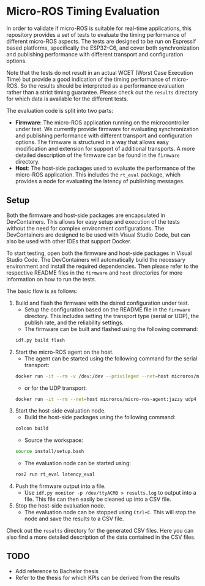 # Micro-ROS Timing Evaluation

In order to validate if micro-ROS is suitable for real-time applications, this repository provides a set of tests to evaluate the timing performance of different micro-ROS aspects. The tests are designed to be run on Espressif based platforms, specifically the ESP32-C6, and cover both synchronization and publishing performance with different transport and configuration options.

Note that the tests do not result in an actual WCET (Worst Case Execution Time) but provide a good indication of the timing performance of micro-ROS. So the results should be interpreted as a performance evaluation rather than a strict timing guarantee. Please check out the `results` directory for which data is available for the different tests.

The evaluation code is split into two parts:
- **Firmware**: The micro-ROS application running on the microcontroller under test. We currently provide firmware for evaluating synchronization and publishing performance with different transport and configuration options. The firmware is structured in a way that allows easy modification and extension for support of additional transports. A more detailed description of the firmware can be found in the `firmware` directory.
- **Host**: The host-side packages used to evaluate the performance of the micro-ROS application. This includes the `rt_eval` package, which provides a node for evaluating the latency of publishing messages.

## Setup
Both the firmware and host-side packages are encapsulated in DevContainers. This allows for easy setup and execution of the tests without the need for complex environment configurations. The DevContainers are designed to be used with Visual Studio Code, but can also be used with other IDEs that support Docker.

To start testing, open both the firmware and host-side packages in Visual Studio Code. The DevContainers will automatically build the necessary environment and install the required dependencies. Then please refer to the respective README files in the `firmware` and `host` directories for more information on how to run the tests.

The basic flow is as follows:
1. Build and flash the firmware with the dsired configuration under test.
    - Setup the configuration based on the README file in the `firmware` directory. This includes setting the transport type (serial or UDP), the publish rate, and the reliability settings.
    - The firmware can be built and flashed using the following command:
    ```bash
    idf.py build flash
    ```
2. Start the micro-ROS agent on the host.
    - The agent can be started using the following command for the serial transport:
    ```bash
    docker run -it --rm -v /dev:/dev --privileged --net=host microros/micro-ros-agent:jazzy serial --dev /dev/ttyUSB0
    ```
    - or for the UDP transport:
    ```bash
    docker run -it --rm --net=host microros/micro-ros-agent:jazzy udp4 --port 8888
    ```
3. Start the host-side evaluation node.
    - Build the host-side packages using the following command:
    ```bash
    colcon build
    ```
    - Source the workspace:
    ```bash
    source install/setup.bash
    ```
    - The evaluation node can be started using:
    ```bash
    ros2 run rt_eval latency_eval
    ```
4. Push the firmware output into a file.
    - Use `idf.py monitor -p /dev/ttyACM0 > results.log` to output into a file. This file can then easily be cleaned up into a CSV file.
5. Stop the host-side evaluation node.
    - The evaluation node can be stopped using `Ctrl+C`. This will stop the node and save the results to a CSV file.

Check out the `results` directory for the generated CSV files. Here you can also find a more detailed description of the data contained in the CSV files.

## TODO
- Add reference to Bachelor thesis
- Refer to the thesis for which KPIs can be derived from the results